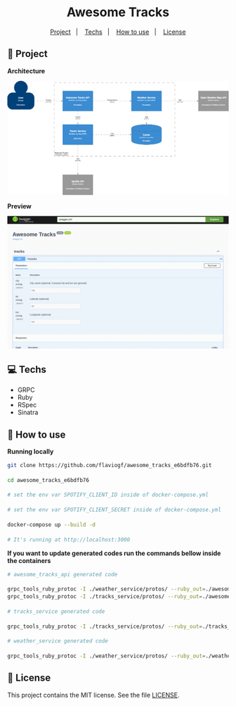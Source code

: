<h1 align="center">
  Awesome Tracks
</h1>

<p align="center">
  <a href="#rocket-project">Project</a>&nbsp;&nbsp;&nbsp;|&nbsp;&nbsp;&nbsp;
  <a href="#computer-techs">Techs</a>&nbsp;&nbsp;&nbsp;|&nbsp;&nbsp;&nbsp;
  <a href="#thinking-how-to-use">How to use</a>&nbsp;&nbsp;&nbsp;|&nbsp;&nbsp;&nbsp;
  <a href="#memo-license">License</a>
</p>

## :rocket: Project

**Architecture**

<p align="center">
  <img src=".github/c4model.png">
</p>

**Preview**

<p align="center">
  <img src=".github/preview.gif">
</p>

## :computer: Techs

- GRPC
- Ruby
- RSpec
- Sinatra

## :thinking: How to use

**Running locally**

```sh
git clone https://github.com/flaviogf/awesome_tracks_e6bdfb76.git

cd awesome_tracks_e6bdfb76

# set the env var SPOTIFY_CLIENT_ID inside of docker-compose.yml

# set the env var SPOTIFY_CLIENT_SECRET inside of docker-compose.yml

docker-compose up --build -d

# It's running at http://localhost:3000
```

**If you want to update generated codes run the commands bellow inside the containers**

```sh
# awesome_tracks_api generated code

grpc_tools_ruby_protoc -I ./weather_service/protos/ --ruby_out=./awesome_tracks_api/lib/awesome_tracks_api/repositories/ --grpc_out=./awesome_tracks_api/lib/awesome_tracks_api/repositories/ ./weather_service/protos/weather_service.proto
grpc_tools_ruby_protoc -I ./tracks_service/protos/ --ruby_out=./awesome_tracks_api/lib/awesome_tracks_api/repositories/ --grpc_out=./awesome_tracks_api/lib/awesome_tracks_api/repositories/ ./tracks_service/protos/tracks_service.proto

# tracks_service generated code

grpc_tools_ruby_protoc -I ./tracks_service/protos/ --ruby_out=./tracks_service/bin/ --grpc_out=./tracks_service/bin/ ./tracks_service/protos/tracks_service.proto

# weather_service generated code

grpc_tools_ruby_protoc -I ./weather_service/protos/ --ruby_out=./weather_service/bin/ --grpc_out=./weather_service/bin/ ./weather_service/protos/weather_service.proto
```

## :memo: License

This project contains the MIT license. See the file [LICENSE](LICENSE).
